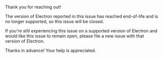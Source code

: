 Thank you for reaching out!

The version of Electron reported in this issue has reached end-of-life and is no longer supported, so this issue will be closed.

If you're still experiencing this issue on a supported version of Electron and would like this issue to remain open, please file a new issue with that version of Electron.

Thanks in advance! Your help is appreciated.
